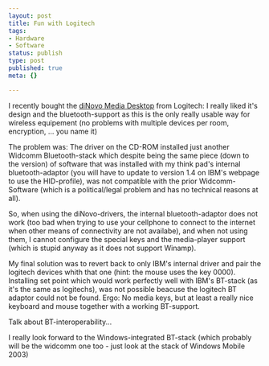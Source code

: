 ```yaml
---
layout: post
title: Fun with Logitech
tags:
- Hardware
- Software
status: publish
type: post
published: true
meta: {}

---
```

I recently bought the <a href="http://www.logitech.com/index.cfm?page=products/details&CRID=486&CONTENTID=7321&countryid=16&languageid=1">diNovo Media Desktop</a> from Logitech: I really liked it's design and the bluetooth-support as this is the only really usable way for wireless equipement (no problems with multiple devices per room, encryption, ... you name it)

The problem was: The driver on the CD-ROM installed just another Widcomm Bluetooth-stack which despite being the same piece (down to the version) of software that was installed with my think pad's internal bluetooth-adaptor (you will have to update to version 1.4 on IBM's webpage to use the HID-profile), was not compatible with the prior Widcomm-Software (which is a political/legal problem and has no technical reasons at all).

So, when using the diNovo-drivers, the internal bluetooth-adaptor does not work (too bad when trying to use your cellphone to connect to the internet when other means of connectivity are not availabe), and when not using them, I cannot configure the special keys and the media-player support (which is stupid anyway as it does not support Winamp).

My final solution was to revert back to only IBM's internal driver and pair the logitech devices whith that one (hint: the mouse uses the key 0000). Installing set point which would work perfectly well with IBM's BT-stack (as it's the same as logitechs), was not possible beacuse the logitech BT adaptor could not be found. Ergo: No media keys, but at least a really nice keyboard and mouse together with a working BT-support.

Talk about BT-interoperability...

I really look forward to the Windows-integrated BT-stack (which probably will be the widcomm one too - just look at the stack of Windows Mobile 2003)
